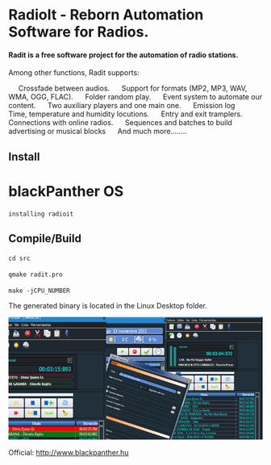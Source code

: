 RadioIt - Reborn Automation Software for Radios.
===============================================

#### Radit is a free software project for the automation of radio stations.

Among other functions, Radit supports:

     Crossfade between audios.
     Support for formats (MP2, MP3, WAV, WMA, OGG, FLAC).
     Folder random play.
     Event system to automate our content.
     Two auxiliary players and one main one.
     Emission log
     Time, temperature and humidity locutions.
     Entry and exit tramplers.
     Connections with online radios.
     Sequences and batches to build advertising or musical blocks
     And much more........

## Install

blackPanther OS
================
    installing radioit


## Compile/Build

    cd src

    qmake radit.pro

    make -jCPU_NUMBER

The generated binary is located in the Linux Desktop folder.

![Radit-2](https://raw.githubusercontent.com/blackPantherOS/radioit/master/screenshots/radit-footer.jpg "Radit-2")

Official: http://www.blackpanther.hu



